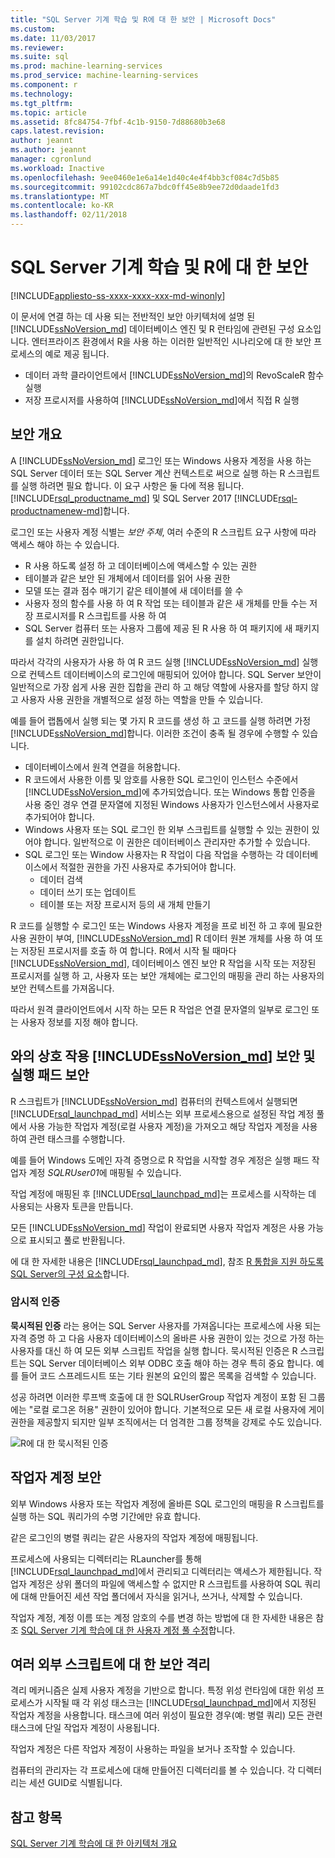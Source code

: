 ```yaml
---
title: "SQL Server 기계 학습 및 R에 대 한 보안 | Microsoft Docs"
ms.custom: 
ms.date: 11/03/2017
ms.reviewer: 
ms.suite: sql
ms.prod: machine-learning-services
ms.prod_service: machine-learning-services
ms.component: r
ms.technology: 
ms.tgt_pltfrm: 
ms.topic: article
ms.assetid: 8fc84754-7fbf-4c1b-9150-7d88680b3e68
caps.latest.revision: 
author: jeannt
ms.author: jeannt
manager: cgronlund
ms.workload: Inactive
ms.openlocfilehash: 9ee0460e1e6a14e1d40c4e4f4bb3cf084c7d5b85
ms.sourcegitcommit: 99102cdc867a7bdc0ff45e8b9ee72d0daade1fd3
ms.translationtype: MT
ms.contentlocale: ko-KR
ms.lasthandoff: 02/11/2018
---
```

# <a name="security-for-sql-server-machine-learning-and-r"></a>SQL Server 기계 학습 및 R에 대 한 보안
[!INCLUDE[appliesto-ss-xxxx-xxxx-xxx-md-winonly](../../includes/appliesto-ss-xxxx-xxxx-xxx-md-winonly.md)]

이 문서에 연결 하는 데 사용 되는 전반적인 보안 아키텍처에 설명 된 [!INCLUDE[ssNoVersion_md](../../includes/ssnoversion-md.md)] 데이터베이스 엔진 및 R 런타임에 관련된 구성 요소입니다. 엔터프라이즈 환경에서 R을 사용 하는 이러한 일반적인 시나리오에 대 한 보안 프로세스의 예로 제공 됩니다.

+ 데이터 과학 클라이언트에서 [!INCLUDE[ssNoVersion_md](../../includes/ssnoversion-md.md)]의 RevoScaleR 함수 실행
+ 저장 프로시저를 사용하여 [!INCLUDE[ssNoVersion_md](../../includes/ssnoversion-md.md)]에서 직접 R 실행

## <a name="security-overview"></a>보안 개요

A [!INCLUDE[ssNoVersion_md](../../includes/ssnoversion-md.md)] 로그인 또는 Windows 사용자 계정을 사용 하는 SQL Server 데이터 또는 SQL Server 계산 컨텍스트로 써으로 실행 하는 R 스크립트를 실행 하려면 필요 합니다. 이 요구 사항은 둘 다에 적용 됩니다. [!INCLUDE[rsql_productname_md](../../includes/rsql-productname-md.md)] 및 SQL Server 2017 [!INCLUDE[rsql-productnamenew-md](../../includes/rsql-productnamenew-md.md)]합니다.

로그인 또는 사용자 계정 식별는 *보안 주체*, 여러 수준의 R 스크립트 요구 사항에 따라 액세스 해야 하는 수 있습니다.

+ R 사용 하도록 설정 하 고 데이터베이스에 액세스할 수 있는 권한
+ 테이블과 같은 보안 된 개체에서 데이터를 읽어 사용 권한
+ 모델 또는 결과 점수 매기기 같은 테이블에 새 데이터를 쓸 수
+ 사용자 정의 함수를 사용 하 여 R 작업 또는 테이블과 같은 새 개체를 만들 수는 저장 프로시저를 R 스크립트를 사용 하 여
+ SQL Server 컴퓨터 또는 사용자 그룹에 제공 된 R 사용 하 여 패키지에 새 패키지를 설치 하려면 권한입니다. 

따라서 각각의 사용자가 사용 하 여 R 코드 실행 [!INCLUDE[ssNoVersion_md](../../includes/ssnoversion-md.md)] 실행으로 컨텍스트 데이터베이스의 로그인에 매핑되어 있어야 합니다. SQL Server 보안이 일반적으로 가장 쉽게 사용 권한 집합을 관리 하 고 해당 역할에 사용자를 할당 하지 않고 사용자 사용 권한을 개별적으로 설정 하는 역할을 만들 수 있습니다. 

예를 들어 랩톱에서 실행 되는 몇 가지 R 코드를 생성 하 고 코드를 실행 하려면 가정 [!INCLUDE[ssNoVersion_md](../../includes/ssnoversion-md.md)]합니다. 이러한 조건이 충족 될 경우에 수행할 수 있습니다.

+ 데이터베이스에서 원격 연결을 허용합니다.
+ R 코드에서 사용한 이름 및 암호를 사용한 SQL 로그인이 인스턴스 수준에서 [!INCLUDE[ssNoVersion_md](../../includes/ssnoversion-md.md)]에 추가되었습니다. 또는 Windows 통합 인증을 사용 중인 경우 연결 문자열에 지정된 Windows 사용자가 인스턴스에서 사용자로 추가되어야 합니다.
+ Windows 사용자 또는 SQL 로그인 한 외부 스크립트를 실행할 수 있는 권한이 있어야 합니다. 일반적으로 이 권한은 데이터베이스 관리자만 추가할 수 있습니다.
+ SQL 로그인 또는 Window 사용자는 R 작업이 다음 작업을 수행하는 각 데이터베이스에서 적절한 권한을 가진 사용자로 추가되어야 합니다.
    + 데이터 검색
    + 데이터 쓰기 또는 업데이트 
    + 테이블 또는 저장 프로시저 등의 새 개체 만들기

R 코드를 실행할 수 로그인 또는 Windows 사용자 계정을 프로 비전 하 고 후에 필요한 사용 권한이 부여, [!INCLUDE[ssNoVersion_md](../../includes/ssnoversion-md.md)] R 데이터 원본 개체를 사용 하 여 또는 저장된 프로시저를 호출 하 여 합니다. R에서 시작 될 때마다 [!INCLUDE[ssNoVersion_md](../../includes/ssnoversion-md.md)], 데이터베이스 엔진 보안 R 작업을 시작 또는 저장된 프로시저를 실행 하 고, 사용자 또는 보안 개체에는 로그인의 매핑을 관리 하는 사용자의 보안 컨텍스트를 가져옵니다. 

따라서 원격 클라이언트에서 시작 하는 모든 R 작업은 연결 문자열의 일부로 로그인 또는 사용자 정보를 지정 해야 합니다.

## <a name="interaction-of-includessnoversionmdincludesssnoversion-mdmd-security-and-launchpad-security"></a>와의 상호 작용 [!INCLUDE[ssNoVersion_md](../../includes/ssnoversion-md.md)] 보안 및 실행 패드 보안

R 스크립트가 [!INCLUDE[ssNoVersion_md](../../includes/ssnoversion-md.md)] 컴퓨터의 컨텍스트에서 실행되면 [!INCLUDE[rsql_launchpad_md](../../includes/rsql-launchpad-md.md)] 서비스는 외부 프로세스용으로 설정된 작업 계정 풀에서 사용 가능한 작업자 계정(로컬 사용자 계정)을 가져오고 해당 작업자 계정을 사용하여 관련 태스크를 수행합니다. 

예를 들어 Windows 도메인 자격 증명으로 R 작업을 시작할 경우 계정은 실행 패드 작업자 계정 *SQLRUser01*에 매핑될 수 있습니다.

작업 계정에 매핑된 후 [!INCLUDE[rsql_launchpad_md](../../includes/rsql-launchpad-md.md)]는 프로세스를 시작하는 데 사용되는 사용자 토큰을 만듭니다. 

모든 [!INCLUDE[ssNoVersion_md](../../includes/ssnoversion-md.md)] 작업이 완료되면 사용자 작업자 계정은 사용 가능으로 표시되고 풀로 반환됩니다.

에 대 한 자세한 내용은 [!INCLUDE[rsql_launchpad_md](../../includes/rsql-launchpad-md.md)], 참조 [R 통합을 지원 하도록 SQL Server의 구성 요소](../../advanced-analytics/r/new-components-in-sql-server-to-support-r.md)합니다.

### <a name="implied-authentication"></a>암시적 인증

**묵시적된 인증** 라는 용어는 SQL Server 사용자를 가져옵니다는 프로세스에 사용 되는 자격 증명 하 고 다음 사용자 데이터베이스의 올바른 사용 권한이 있는 것으로 가정 하는 사용자를 대신 하 여 모든 외부 스크립트 작업을 실행 합니다. 묵시적된 인증은 R 스크립트는 SQL Server 데이터베이스 외부 ODBC 호출 해야 하는 경우 특히 중요 합니다. 예를 들어 코드 스프레드시트 또는 기타 원본의 요인의 짧은 목록을 검색할 수 있습니다.

성공 하려면 이러한 루프백 호출에 대 한 SQLRUserGroup 작업자 계정이 포함 된 그룹에는 "로컬 로그온 허용" 권한이 있어야 합니다. 기본적으로 모든 새 로컬 사용자에 게이 권한을 제공할지 되지만 일부 조직에서는 더 엄격한 그룹 정책을 강제로 수도 있습니다.

![R에 대 한 묵시적된 인증](media/implied-auth-rsql.png)

## <a name="security-of-worker-accounts"></a>작업자 계정 보안

외부 Windows 사용자 또는 작업자 계정에 올바른 SQL 로그인의 매핑을 R 스크립트를 실행 하는 SQL 쿼리가의 수명 기간에만 유효 합니다.

같은 로그인의 병렬 쿼리는 같은 사용자의 작업자 계정에 매핑됩니다.

프로세스에 사용되는 디렉터리는 RLauncher를 통해 [!INCLUDE[rsql_launchpad_md](../../includes/rsql-launchpad-md.md)]에서 관리되고 디렉터리는 액세스가 제한됩니다. 작업자 계정은 상위 폴더의 파일에 액세스할 수 없지만 R 스크립트를 사용하여 SQL 쿼리에 대해 만들어진 세션 작업 폴더에서 자식을 읽거나, 쓰거나, 삭제할 수 있습니다.

작업자 계정, 계정 이름 또는 계정 암호의 수를 변경 하는 방법에 대 한 자세한 내용은 참조 [SQL Server 기계 학습에 대 한 사용자 계정 풀 수정](../../advanced-analytics/r/modify-the-user-account-pool-for-sql-server-r-services.md)합니다.

## <a name="security-isolation-for-multiple-external-scripts"></a>여러 외부 스크립트에 대 한 보안 격리

격리 메커니즘은 실제 사용자 계정을 기반으로 합니다. 특정 위성 런타임에 대한 위성 프로세스가 시작될 때 각 위성 태스크는 [!INCLUDE[rsql_launchpad_md](../../includes/rsql-launchpad-md.md)]에서 지정된 작업자 계정을 사용합니다. 태스크에 여러 위성이 필요한 경우(예: 병렬 쿼리) 모든 관련 태스크에 단일 작업자 계정이 사용됩니다.

작업자 계정은 다른 작업자 계정이 사용하는 파일을 보거나 조작할 수 있습니다.
 
컴퓨터의 관리자는 각 프로세스에 대해 만들어진 디렉터리를 볼 수 있습니다. 각 디렉터리는 세션 GUID로 식별됩니다.

## <a name="see-also"></a>참고 항목

[SQL Server 기계 학습에 대 한 아키텍처 개요](../../advanced-analytics/r/architecture-overview-sql-server-r.md)
